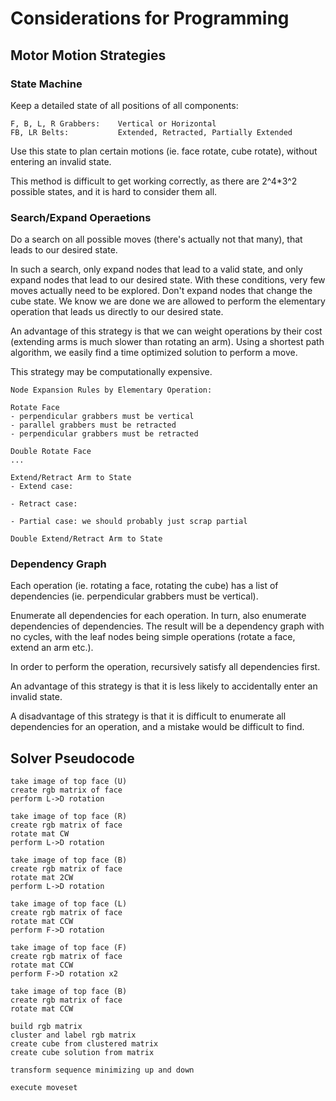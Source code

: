 # Considerations for Programming
## Motor Motion Strategies
### State Machine
Keep a detailed state of all positions of all components:

```
F, B, L, R Grabbers:    Vertical or Horizontal
FB, LR Belts:           Extended, Retracted, Partially Extended
```

Use this state to plan certain motions (ie. face rotate, cube rotate), without entering an invalid state.

This method is difficult to get working correctly, as there are 2^4*3^2 possible states, and it is hard to consider them all.

### Search/Expand Operaetions
Do a search on all possible moves (there's actually not that many), that leads to our desired state.

In such a search, only expand nodes that lead to a valid state, and only expand nodes that lead to our desired state. With these conditions, very few moves actually need to be explored.
Don't expand nodes that change the cube state. We know we are done we are allowed to perform the elementary operation that leads us directly to our desired state.

An advantage of this strategy is that we can weight operations by their cost (extending arms is much slower than rotating an arm). 
Using a shortest path algorithm, we easily find a time optimized solution to perform a move.

This strategy may be computationally expensive.

```
Node Expansion Rules by Elementary Operation:

Rotate Face
- perpendicular grabbers must be vertical
- parallel grabbers must be retracted
- perpendicular grabbers must be retracted

Double Rotate Face
...

Extend/Retract Arm to State
- Extend case:

- Retract case:

- Partial case: we should probably just scrap partial

Double Extend/Retract Arm to State
```
### Dependency Graph
Each operation (ie. rotating a face, rotating the cube) has a list of dependencies (ie. perpendicular grabbers must be vertical).

Enumerate all dependencies for each operation. In turn, also enumerate dependencies of dependencies. The result will be a dependency graph with no cycles, with the leaf nodes being simple operations (rotate a face, extend an arm etc.).

In order to perform the operation, recursively satisfy all dependencies first.

An advantage of this strategy is that it is less likely to accidentally enter an invalid state.

A disadvantage of this strategy is that it is difficult to enumerate all dependencies for an operation, and a mistake would be difficult to find.

## Solver Pseudocode
```
take image of top face (U)
create rgb matrix of face
perform L->D rotation

take image of top face (R)
create rgb matrix of face
rotate mat CW
perform L->D rotation

take image of top face (B)
create rgb matrix of face
rotate mat 2CW
perform L->D rotation

take image of top face (L)
create rgb matrix of face
rotate mat CCW
perform F->D rotation

take image of top face (F)
create rgb matrix of face
rotate mat CCW
perform F->D rotation x2

take image of top face (B)
create rgb matrix of face
rotate mat CCW

build rgb matrix
cluster and label rgb matrix
create cube from clustered matrix
create cube solution from matrix

transform sequence minimizing up and down

execute moveset
```

